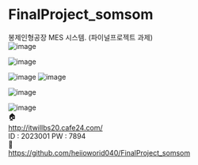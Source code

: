 # FinalProject_somsom
봉제인형공장 MES 시스템. (파이널프로젝트 과제)
<br>
![image](https://github.com/heiioworid040/FinalProject_somsom/assets/124132211/f6606864-e56e-4090-b2e5-3d10039d02c7)

![image](https://github.com/heiioworid040/FinalProject_somsom/assets/124132211/11338ef7-c23b-4443-adc9-7052f66b2e84)

![image](https://github.com/heiioworid040/FinalProject_somsom/assets/124132211/337eb503-0772-429a-a982-01e3d328b41e)
![image](https://github.com/heiioworid040/FinalProject_somsom/assets/124132211/fd7a193b-5a37-40ad-ae7b-200201485139)


![image](https://github.com/heiioworid040/FinalProject_somsom/assets/124132211/de0b42c4-6c3a-4a5a-8638-0bf70ab0d9b4)

![image](https://github.com/heiioworid040/FinalProject_somsom/assets/124132211/c5b9d927-3239-4540-95ac-3505b8235ec2)
<br>
🏠
<br>
http://itwillbs20.cafe24.com/
<br>
ID : 2023001
PW : 7894
<br>
🔗
<br>
https://github.com/heiioworid040/FinalProject_somsom
